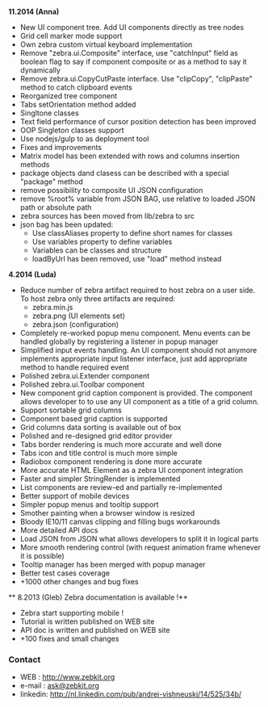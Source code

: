 **11.2014 (Anna)**

   * New UI component tree. Add UI components directly as tree nodes  
   * Grid cell marker mode support
   * Own zebra custom virtual keyboard implementation 
   * Remove "zebra.ui.Composite" interface, use "catchInput" field as boolean flag to say if component composite or as a method to say it dynamically
   * Remove zebra.ui.CopyCutPaste interface. Use "clipCopy", "clipPaste" method to catch clipboard events
   * Reorganized tree component
   * Tabs setOrientation method added
   * Singltone classes
   * Text field performance of cursor position detection has been improved 
   * OOP Singleton classes support
   * Use nodejs/gulp to as deployment tool
   * Fixes and improvements
   * Matrix model has been extended with rows and columns insertion methods 
   * package objects dand clasess can be described with a special "package" method
   * remove possibility to composite UI JSON configuration 
   * remove %root% variable from JSON BAG, use relative to loaded JSON path or absolute path  
   * zebra sources has been moved from lib/zebra to src
   * json bag has been updated:
      - Use classAliases property to define short names for classes
      - Use variables property to define variables
      - Variables can be classes and structure
      - loadByUrl has been removed, use "load" method instead 
   
**4.2014 (Luda)**

   * Reduce number of zebra artifact required to host zebra on a user side. To host zebra only three artifacts are required:
       - zebra.min.js
       - zebra.png (UI elements set)
       - zebra.json (configuration)
   * Completely re-worked popup menu component. Menu events can be handled globally by registering a listener in popup manager
   * Simplified input events handling. An UI component should not anymore implements appropriate input listener interface, just add appropriate method to handle required event
   * Polished zebra.ui.Extender component
   * Polished zebra.ui.Toolbar component
   * New component grid caption component is provided. The component allows developer to to use any UI component as a title of a grid column. 
   * Support sortable grid columns
   * Component based grid caption is supported
   * Grid columns data sorting is available out of box 
   * Polished and re-designed grid editor provider
   * Tabs border rendering is much more accurate and well done
   * Tabs icon and title control is much more simple
   * Radiobox component rendering is done more accurate
   * More accurate HTML Element as a zebra UI component integration
   * Faster and simpler StringRender is implemented 
   * List components are review-ed and partially re-implemented 
   * Better support of mobile devices
   * Simpler popup menus and tooltip support
   * Smother painting when a browser window is resized
   * Bloody IE10/11 canvas clipping and filling bugs workarounds 
   * More detailed API docs  
   * Load JSON from JSON what allows developers to split it in logical parts 
   * More smooth rendering control (with request animation frame whenever it is possible)   
   * Tooltip manager has been merged with popup manager
   * Better test cases coverage 
   * +1000 other changes and bug fixes

** 8.2013 (Gleb) Zebra documentation is available !**

   * Zebra start supporting mobile !
   * Tutorial is written published on WEB site
   * API doc is written and published on WEB site  
   * +100 fixes and small changes


### Contact

   * WEB     : http://www.zebkit.org
   * e-mail  : ask@zebkit.org 
   * linkedin: http://nl.linkedin.com/pub/andrei-vishneuski/14/525/34b/